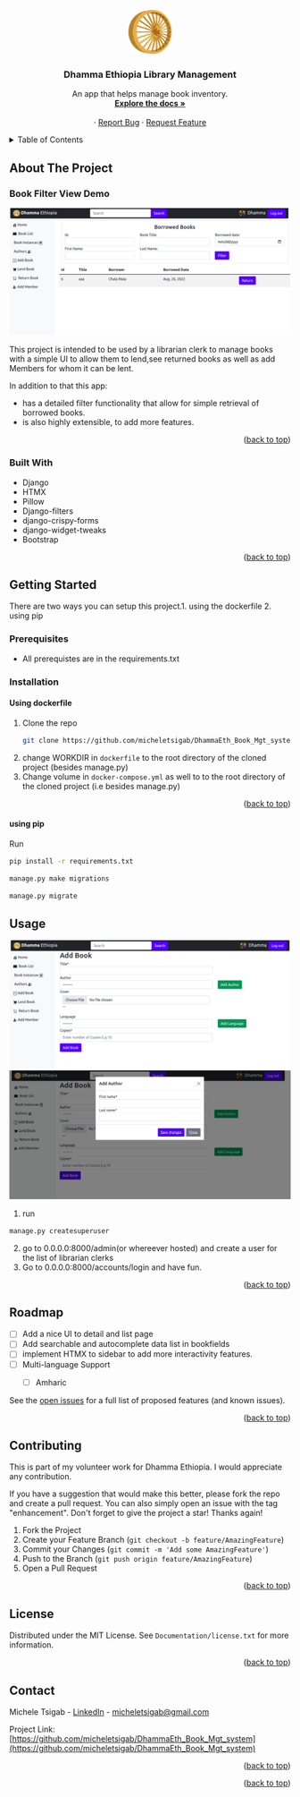 
<a name="readme-top"></a>


<!-- PROJECT LOGO -->
<br />
<div align="center">
  <a href="https://github.com/micheletsigab/DhammaEth_Book_Mgt_system">
    <img src="core/static/img/dhamma.gif" alt="Logo" width="80" height="80">
  </a>

  <h3 align="center">Dhamma Ethiopia Library Management</h3>

  <p align="center">
    An app that helps manage book inventory.
    <br />
    <a href="readme.md"><strong>Explore the docs »</strong></a>
    <br />
    <br />
    <!-- <a href="https://github.com/micheletsigab/DhammaEth_Book_Mgt_system">View Demo</a> -->
    ·
    <a href="https://github.com/micheletsigab/DhammaEth_Book_Mgt_system/issues">Report Bug</a>
    ·
    <a href="https://github.com/micheletsigab/DhammaEth_Book_Mgt_system/issues">Request Feature</a>
  </p>
</div>



<!-- TABLE OF CONTENTS -->
<details>
  <summary>Table of Contents</summary>
  <ol>
    <li>
      <a href="#about-the-project">About The Project</a>
      <ul>
        <li><a href="#built-with">Built With</a></li>
      </ul>
    </li>
    <li>
      <a href="#getting-started">Getting Started</a>
      <ul>
        <li><a href="#prerequisites">Prerequisites</a></li>
        <li><a href="#installation">Installation</a></li>
      </ul>
    </li>
    <li><a href="#usage">Usage</a></li>
    <li><a href="#roadmap">Roadmap</a></li>
    <li><a href="#contributing">Contributing</a></li>
    <li><a href="#license">License</a></li>
    <li><a href="#contact">Contact</a></li>
    <li><a href="#acknowledgments">Acknowledgments</a></li>
  </ol>
</details>



<!-- ABOUT THE PROJECT -->
## About The Project
### Book Filter View Demo
<img src="Documentation/images/filter_books.png" alt="Filter_book_screenshot">

This project is intended to be used by a librarian clerk to manage books with a simple UI to allow them to lend,see returned books as well as add Members for whom it can be lent.

In addition to that this app:
* has a detailed filter functionality that allow for simple retrieval of borrowed books.
* is also highly extensible, to add more features.


<p align="right">(<a href="#readme-top">back to top</a>)</p>



### Built With

* Django
* HTMX
* Pillow
* Django-filters
* django-crispy-forms
* django-widget-tweaks
* Bootstrap
<p align="right">(<a href="#readme-top">back to top</a>)</p>



<!-- GETTING STARTED -->
## Getting Started

There are two ways you can setup this project.1. using the dockerfile 2. using pip

### Prerequisites


* All prerequistes are in the requirements.txt

### Installation

#### Using dockerfile
1. Clone the repo
   ```sh
   git clone https://github.com/micheletsigab/DhammaEth_Book_Mgt_system.git
   ```
3. change WORKDIR in `dockerfile` to the root directory of the cloned project (besides manage.py)
4. Change volume in `docker-compose.yml` as well to to the root directory of the cloned project (i.e besides manage.py)

<p align="right">(<a href="#readme-top">back to top</a>)</p>

#### using pip
 Run
  ```sh
  pip install -r requirements.txt
  ```
 ```sh 
 manage.py make migrations 
 ```

 ```sh 
 manage.py migrate
 ``` 
<!-- USAGE EXAMPLES -->
## Usage

<img src="Documentation/images/add_book.png" alt="Filter_book_screenshot">

<img src="Documentation/images/add-author.png" alt="Filter_book_screenshot">

1. run 
```sh
manage.py createsuperuser
```
2. go to 0.0.0.0:8000/admin(or whereever hosted) and create a user for the list of librarian clerks
3. Go to 0.0.0.0:8000/accounts/login and have fun.

<p align="right">(<a href="#readme-top">back to top</a>)</p>



<!-- ROADMAP -->
## Roadmap

- [ ] Add a nice UI to detail and list page
- [ ] Add searchable and autocomplete data list in bookfields
- [ ] implement HTMX to sidebar to add more interactivity features.
- [ ] Multi-language Support
    - [ ] Amharic


See the [open issues](https://github.com/micheletsigab/DhammaEth_Book_Mgt_system/issues) for a full list of proposed features (and known issues).

<p align="right">(<a href="#readme-top">back to top</a>)</p>



<!-- CONTRIBUTING -->
## Contributing
This is part of my volunteer work for Dhamma Ethiopia. I would appreciate any contribution.

If you have a suggestion that would make this better, please fork the repo and create a pull request. You can also simply open an issue with the tag "enhancement".
Don't forget to give the project a star! Thanks again!

1. Fork the Project
2. Create your Feature Branch (`git checkout -b feature/AmazingFeature`)
3. Commit your Changes (`git commit -m 'Add some AmazingFeature'`)
4. Push to the Branch (`git push origin feature/AmazingFeature`)
5. Open a Pull Request

<p align="right">(<a href="#readme-top">back to top</a>)</p>



<!-- LICENSE -->
## License

Distributed under the MIT License. See `Documentation/license.txt` for more information.

<p align="right">(<a href="#readme-top">back to top</a>)</p>



<!-- CONTACT -->
## Contact

Michele Tsigab - [LinkedIn](https://linkedin.com/in/micheletsigab) - micheletsigab@gmail.com

Project Link: [https://github.com/micheletsigab/DhammaEth_Book_Mgt_system](https://github.com/micheletsigab/DhammaEth_Book_Mgt_system)

<p align="right">(<a href="#readme-top">back to top</a>)</p>
<!-- ACKNOWLEDGMENTS -->
<!-- ## Acknowledgments -->
<p align="right">(<a href="#readme-top">back to top</a>)</p>
